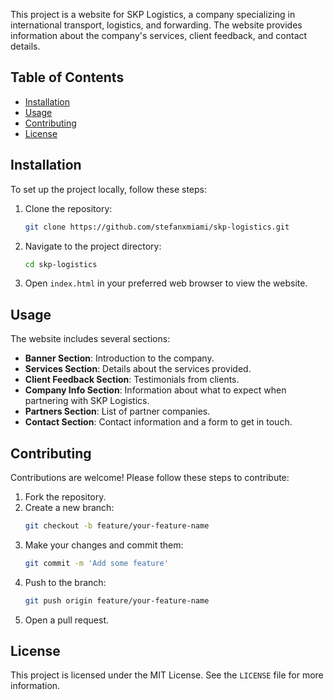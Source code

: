 This project is a website for SKP Logistics, a company specializing in international transport, logistics, and forwarding. The website provides information about the company's services, client feedback, and contact details.

## Table of Contents
- [Installation](#installation)
- [Usage](#usage)
- [Contributing](#contributing)
- [License](#license)

## Installation

To set up the project locally, follow these steps:

1. Clone the repository:
    ```sh
    git clone https://github.com/stefanxmiami/skp-logistics.git
    ```

2. Navigate to the project directory:
    ```sh
    cd skp-logistics
    ```

3. Open `index.html` in your preferred web browser to view the website.

## Usage

The website includes several sections:
- **Banner Section**: Introduction to the company.
- **Services Section**: Details about the services provided.
- **Client Feedback Section**: Testimonials from clients.
- **Company Info Section**: Information about what to expect when partnering with SKP Logistics.
- **Partners Section**: List of partner companies.
- **Contact Section**: Contact information and a form to get in touch.

## Contributing

Contributions are welcome! Please follow these steps to contribute:

1. Fork the repository.
2. Create a new branch:
    ```sh
    git checkout -b feature/your-feature-name
    ```
3. Make your changes and commit them:
    ```sh
    git commit -m 'Add some feature'
    ```
4. Push to the branch:
    ```sh
    git push origin feature/your-feature-name
    ```
5. Open a pull request.

## License

This project is licensed under the MIT License. See the `LICENSE` file for more information.

